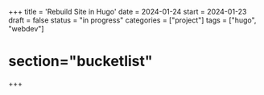+++
title = 'Rebuild Site in Hugo'
date = 2024-01-24
start = 2024-01-23
draft = false
status = "in progress"
categories = ["project"]
tags = ["hugo", "webdev"]
# section="bucketlist"
+++

<!-- "Built" first personal website in high school using wordpress -->

<!-- TODO: Show development of website from first wordpress, then raw template, then old, then mid, then onwards -->